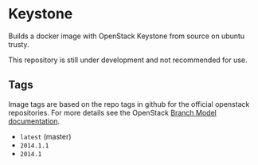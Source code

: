 Keystone
========

Builds a docker image with OpenStack Keystone from source on ubuntu trusty.

This repository is still under development and not recommended for use.

## Tags ##

Image tags are based on the repo tags in github for the official openstack repositories.  For more details see the OpenStack [Branch Model documentation](https://wiki.openstack.org/wiki/BranchModel).

 * `latest` (master)
 * `2014.1.1`
 * `2014.1`

